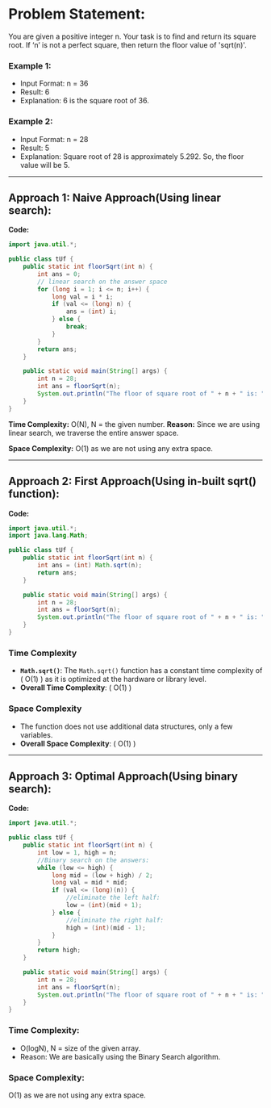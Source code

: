 # Problem Statement: 
You are given a positive integer n. Your task is to find and return its square root. If ‘n’ is not a perfect square, then return the floor value of 'sqrt(n)'.

### Example 1:
- Input Format: n = 36
- Result: 6
- Explanation: 6 is the square root of 36.

### Example 2:
- Input Format: n = 28
- Result: 5
- Explanation: Square root of 28 is approximately 5.292. So, the floor value will be 5.

---

## Approach 1: Naive Approach(Using linear search): 

**Code:**
```java
import java.util.*;

public class tUf {
    public static int floorSqrt(int n) {
        int ans = 0;
        // linear search on the answer space
        for (long i = 1; i <= n; i++) {
            long val = i * i;
            if (val <= (long) n) {
                ans = (int) i;
            } else {
                break;
            }
        }
        return ans;
    }

    public static void main(String[] args) {
        int n = 28;
        int ans = floorSqrt(n);
        System.out.println("The floor of square root of " + n + " is: " + ans);
    }
}
```

**Time Complexity:** O(N), N = the given number.
**Reason:** Since we are using linear search, we traverse the entire answer space.

**Space Complexity:** O(1) as we are not using any extra space.

---

## Approach 2: First Approach(Using in-built sqrt() function): 

**Code:**
```java
import java.util.*;
import java.lang.Math;

public class tUf {
    public static int floorSqrt(int n) {
        int ans = (int) Math.sqrt(n);
        return ans;
    }

    public static void main(String[] args) {
        int n = 28;
        int ans = floorSqrt(n);
        System.out.println("The floor of square root of " + n + " is: " + ans);
    }
}
```

### Time Complexity
- **`Math.sqrt()`**: The `Math.sqrt()` function has a constant time complexity of \( O(1) \) as it is optimized at the hardware or library level.
- **Overall Time Complexity**: \( O(1) \)

### Space Complexity
- The function does not use additional data structures, only a few variables.
- **Overall Space Complexity**: \( O(1) \)

---

## Approach 3: Optimal Approach(Using binary search): 

**Code:**
```java
import java.util.*;

public class tUf {
    public static int floorSqrt(int n) {
        int low = 1, high = n;
        //Binary search on the answers:
        while (low <= high) {
            long mid = (low + high) / 2;
            long val = mid * mid;
            if (val <= (long)(n)) {
                //eliminate the left half:
                low = (int)(mid + 1);
            } else {
                //eliminate the right half:
                high = (int)(mid - 1);
            }
        }
        return high;
    }

    public static void main(String[] args) {
        int n = 28;
        int ans = floorSqrt(n);
        System.out.println("The floor of square root of " + n + " is: " + ans);
    }
}
```

### Time Complexity:
- O(logN), N = size of the given array.
- Reason: We are basically using the Binary Search algorithm.

### Space Complexity: 
O(1) as we are not using any extra space.
